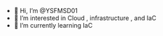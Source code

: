 - 👋 Hi, I’m @YSFMSD01
- 👀 I’m interested in Cloud , infrastructure , and IaC 
- 🌱 I’m currently learning IaC


<!---
YSFMSD01/YSFMSD01 is a ✨ special ✨ repository because its `README.md` (this file) appears on your GitHub profile.
You can click the Preview link to take a look at your changes.
--->
